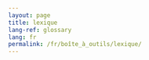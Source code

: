 ```yaml
---
layout: page
title: lexique
lang-ref: glossary
lang: fr
permalink: /fr/boîte_à_outils/lexique/
---
```

